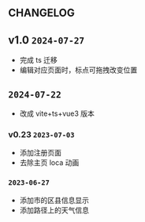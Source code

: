 ## CHANGELOG

## v1.0 `2024-07-27`
- 完成 ts 迁移
- 编辑对应页面时，标点可拖拽改变位置

## `2024-07-22`
- 改成 vite+ts+vue3 版本

### v0.23 `2023-07-03`
- 添加注册页面
- 去除主页 loca 动画

### `2023-06-27`
  - 添加市的区县信息显示
  - 添加路径上的天气信息
